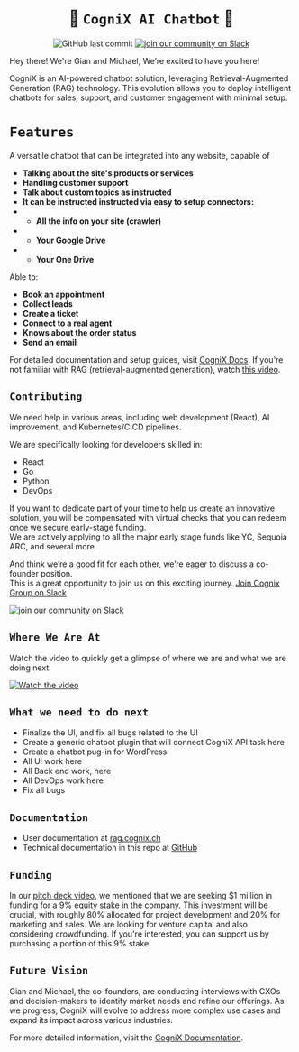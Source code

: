 

<div align="center">

# 🤖 `CogniX AI Chatbot` 🤖

![GitHub last commit](https://img.shields.io/github/last-commit/gen-mind/cognix)
[![join our community on Slack](https://img.shields.io/badge/Join%20our%20community%20on%20Slack-Invite-orange)](https://join.slack.com/t/cognixgroup/shared_invite/zt-2kbtcnys6-ZW3IjxeE~ZozZ8if6m0NWg)

</div>
Hey there! We're Gian and Michael,  We’re excited to have you here!


CogniX is an AI-powered chatbot solution, leveraging Retrieval-Augmented Generation (RAG) technology. This evolution allows you to deploy intelligent chatbots for sales, support, and customer engagement with minimal setup.
<br />




# `Features`
A versatile chatbot that can be integrated into any website, capable of 
- **Talking about the site's products or services**
- **Handling customer support**
- **Talk about custom topics as instructed**
- **It can be instructed instructed via easy to setup connectors:**
 - - **All the info on your site (crawler)**
  - - **Your Google Drive**
  - - **Your One Drive**

Able to:
- **Book an appointment**
- **Collect leads**
- **Create a ticket**
- **Connect to a real agent**
- **Knows about the order status**
- **Send an email**


For detailed documentation and setup guides, visit [CogniX Docs](https://docs.cognix.ch/).
If you're not familiar with RAG (retrieval-augmented generation), watch [this video](https://www.youtube.com/watch?v=u47GtXwePms).

## `Contributing`
We need help in various areas, including web development (React), AI improvement, and Kubernetes/CICD pipelines.

We are specifically looking for developers skilled in: 
- React
- Go
- Python
- DevOps

If you want to dedicate part of your time to help us create an innovative solution, you will be compensated with virtual checks that you can redeem once we secure early-stage funding.
<br />
We are actively applying to all the major early stage funds like YC, Sequoia ARC, and several more
<P />
And think we’re a good fit for each other, we’re eager to discuss a co-founder position. 
<br />This is a great opportunity to join us on this exciting journey. <a href="https://join.slack.com/t/cognixgroup/shared_invite/zt-2kbtcnys6-ZW3IjxeE~ZozZ8if6m0NWg">Join Cognix Group on Slack</a>

 [![join our community on Slack](https://img.shields.io/badge/Join%20our%20community%20on%20Slack-Invite-orange)](https://join.slack.com/t/cognixgroup/shared_invite/zt-2kbtcnys6-ZW3IjxeE~ZozZ8if6m0NWg)


## `Where We Are At`

Watch the video to quickly get a glimpse of where we are and what we are doing next.

[![Watch the video](https://img.youtube.com/vi/artdJFEdjqw/0.jpg)](https://www.youtube.com/watch?v=artdJFEdjqw)

## `What we need to do next`
- Finalize the UI, and fix all bugs related to the UI
- Create a generic chatbot plugin that will connect CogniX API task here
- Create a chatbot pug-in for WordPress 
- All UI work here
- All Back end work, here
- All  DevOps work here
- Fix all bugs


## `Documentation`
- User documentation at [rag.cognix.ch](https://rag.cognix.ch)
- Technical documentation in this repo at [GitHub](https://github.com/gen-mind/cognix/tree/develop/docs)

## `Funding`
In our [pitch deck video](https://www.youtube.com/watch?v=grWGugrkxew), we mentioned that we are seeking $1 million in funding for a 9% equity stake in the company. This investment will be crucial, with roughly 80% allocated for project development and 20% for marketing and sales. We are looking for venture capital and also considering crowdfunding. If you're interested, you can support us by purchasing a portion of this 9% stake.

## `Future Vision`

Gian and Michael, the co-founders, are conducting interviews with CXOs and decision-makers to identify market needs and refine our offerings. As we progress, CogniX will evolve to address more complex use cases and expand its impact across various industries.

For more detailed information, visit the [CogniX Documentation](https://docs.cognix.ch/).
